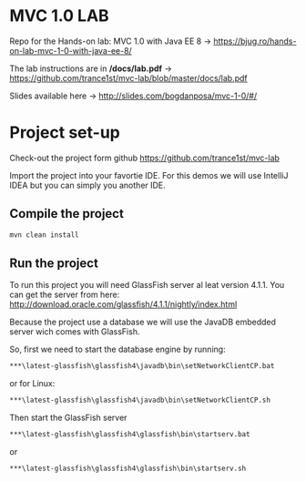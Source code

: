 # MVC 1.0 LAB
Repo for the Hands-on lab: MVC 1.0 with Java EE 8 -> https://bjug.ro/hands-on-lab-mvc-1-0-with-java-ee-8/

The lab instructions are in **/docs/lab.pdf** -> https://github.com/trance1st/mvc-lab/blob/master/docs/lab.pdf

Slides available here -> http://slides.com/bogdanposa/mvc-1-0/#/


Project set-up
============

Check-out the project form github https://github.com/trance1st/mvc-lab

Import the project into your favortie IDE. For this demos we will use IntelliJ IDEA but you can simply you another IDE.

Compile the project
-------------------
```sh
mvn clean install
```
Run the project
-------------------
To run this project you will need GlassFish server al leat version 4.1.1.
You can get the server from here: http://download.oracle.com/glassfish/4.1.1/nightly/index.html

Because the project use a database we will use the JavaDB embedded server wich comes with GlassFish.

So, first we need to start the database engine by running:
```sh
***\latest-glassfish\glassfish4\javadb\bin\setNetworkClientCP.bat
```
or for Linux:
```sh
***\latest-glassfish\glassfish4\javadb\bin\setNetworkClientCP.sh
```

Then start the GlassFish server
```sh
***\latest-glassfish\glassfish4\glassfish\bin\startserv.bat
```
or
```sh
***\latest-glassfish\glassfish4\glassfish\bin\startserv.sh
```


